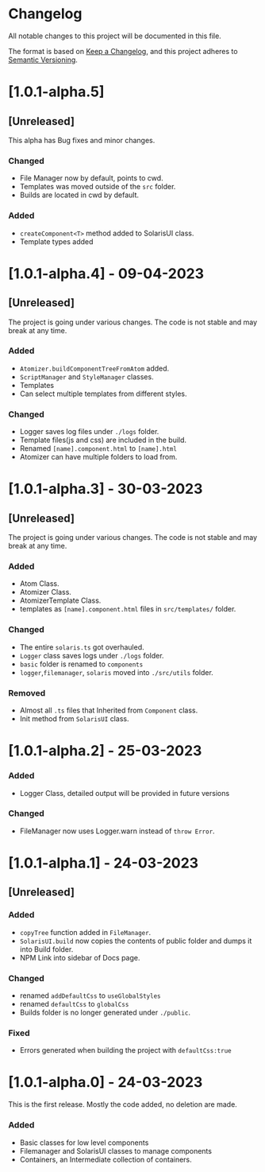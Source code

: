 # Changelog

All notable changes to this project will be documented in this file.

The format is based on [Keep a Changelog](https://keepachangelog.com/en/1.0.0/),
and this project adheres to [Semantic Versioning](https://semver.org/spec/v2.0.0.html).


# [1.0.1-alpha.5] 
## [Unreleased]
This alpha has Bug fixes and minor changes.

### Changed
- File Manager now by default, points to cwd.
- Templates was moved outside of the `src` folder.
- Builds are located in cwd by default.

### Added
- `createComponent<T>` method added to SolarisUI class.
- Template types added

# [1.0.1-alpha.4] - 09-04-2023
## [Unreleased]
The project is going under various changes. 
The code is not stable and may break at any time.
### Added
- `Atomizer.buildComponentTreeFromAtom` added.
- `ScriptManager` and `StyleManager` classes.
- Templates
- Can select multiple templates from different styles.
### Changed
- Logger saves log files under `./logs` folder.
- Template files(js and css) are included in the build.
- Renamed `[name].component.html` to `[name].html`
- Atomizer can have multiple folders to load from.


# [1.0.1-alpha.3] - 30-03-2023
## [Unreleased]
The project is going under various changes. 
The code is not stable and may break at any time.
### Added
- Atom Class.
- Atomizer Class.
- AtomizerTemplate Class.
- templates as `[name].component.html` files in `src/templates/` folder.

### Changed
- The entire `solaris.ts` got overhauled.
- `Logger` class saves logs under `./logs` folder.
- `basic` folder is renamed to `components`
- `logger`,`filemanager`, `solaris` moved into `./src/utils` folder.
### Removed 
- Almost all `.ts` files that Inherited from `Component` class.
- Init method from `SolarisUI` class.

# [1.0.1-alpha.2] - 25-03-2023
### Added
- Logger Class, detailed output will be provided in future versions

### Changed
- FileManager now uses Logger.warn instead of `throw Error`.

# [1.0.1-alpha.1] - 24-03-2023
## [Unreleased]
### Added
- `copyTree` function added in `FileManager`.
- `SolarisUI.build` now copies the contents of public folder and dumps it into Build folder.
- NPM Link into sidebar of Docs page.

### Changed
- renamed `addDefaultCss` to `useGlobalStyles`
- renamed `defaultCss` to `globalCss`
- Builds folder is no longer generated under `./public`. 

### Fixed
- Errors generated when building the project with `defaultCss:true`


# [1.0.1-alpha.0] - 24-03-2023
This is the first release. Mostly the code added, no deletion are made.
### Added
- Basic classes for low level components
- Filemanager and SolarisUI classes to manage components
- Containers, an Intermediate collection of containers.